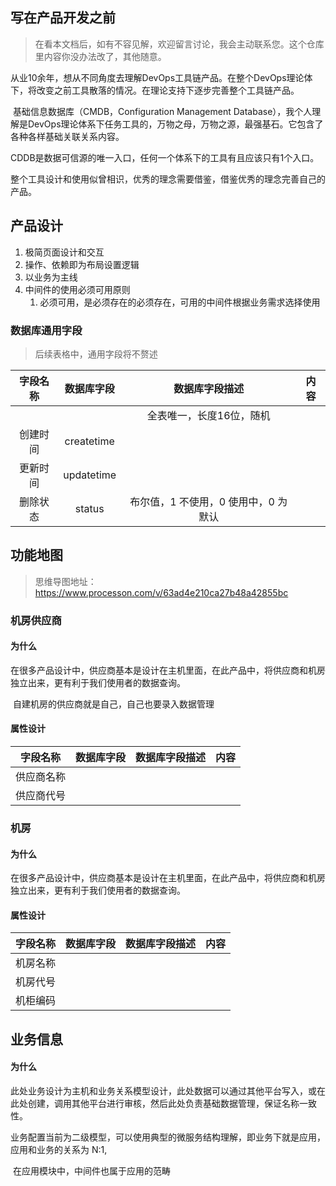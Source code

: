 ## 写在产品开发之前

> 在看本文档后，如有不容见解，欢迎留言讨论，我会主动联系您。这个仓库里内容你没办法改了，其他随意。

​		从业10余年，想从不同角度去理解DevOps工具链产品。在整个DevOps理论体下，将改变之前工具散落的情况。在理论支持下逐步完善整个工具链产品。

​		基础信息数据库（CMDB，Configuration Management Database），我个人理解是DevOps理论体系下任务工具的，万物之母，万物之源，最强基石。它包含了各种各样基础关联关系内容。

​		CDDB是数据可信源的唯一入口，任何一个体系下的工具有且应该只有1个入口。

​		整个工具设计和使用似曾相识，优秀的理念需要借鉴，借鉴优秀的理念完善自己的产品。



## 产品设计

1. 极简页面设计和交互
2. 操作、依赖即为布局设置逻辑
3. 以业务为主线
4. 中间件的使用必须可用原则
   1. 必须可用，是必须存在的必须存在，可用的中间件根据业务需求选择使用

### 数据库通用字段

> 后续表格中，通用字段将不赘述

| 字段名称 | 数据库字段 |            数据库字段描述            | 内容 |
| :------: | :--------: | :----------------------------------: | ---- |
|       |          |       全表唯一，长度16位，随机       |      |
| 创建时间 | createtime |                                      |      |
| 更新时间 | updatetime |                                      |      |
| 删除状态 |   status   | 布尔值，1 不使用，0 使用中，0 为默认 |      |

## 功能地图

> 思维导图地址：https://www.processon.com/v/63ad4e210ca27b48a42855bc

### 机房供应商

#### 为什么

​		在很多产品设计中，供应商基本是设计在主机里面，在此产品中，将供应商和机房独立出来，更有利于我们使用者的数据查询。

​		自建机房的供应商就是自己，自己也要录入数据管理

#### 属性设计

| 字段名称   | 数据库字段 | 数据库字段描述 | 内容 |
| ---------- | ---------- | -------------- | ---- |
| 供应商名称 |            |                |      |
| 供应商代号 |            |                |      |

### 机房

#### 为什么

​		在很多产品设计中，供应商基本是设计在主机里面，在此产品中，将供应商和机房独立出来，更有利于我们使用者的数据查询。

#### 属性设计

| 字段名称 | 数据库字段 | 数据库字段描述 | 内容 |
| -------- | ---------- | -------------- | ---- |
| 机房名称 |            |                |      |
| 机房代号 |            |                |      |
| 机柜编码 |            |                |      |

## 业务信息

#### 为什么

​		此处业务设计为主机和业务关系模型设计，此处数据可以通过其他平台写入，或在此处创建，调用其他平台进行审核，然后此处负责基础数据管理，保证名称一致性。

​		业务配置当前为二级模型，可以使用典型的微服务结构理解，即业务下就是应用，应用和业务的关系为 N:1,

​		在应用模块中，中间件也属于应用的范畴





